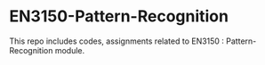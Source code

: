 # EN3150-Pattern-Recognition
This repo includes codes, assignments related to EN3150 : Pattern-Recognition module.
